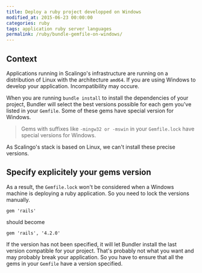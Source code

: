 ```yaml
---
title: Deploy a ruby project developped on Windows
modified_at: 2015-06-23 00:00:00
categories: ruby
tags: application ruby server languages
permalink: /ruby/bundle-gemfile-on-windows/
---
```


## Context

Applications running in Scalingo's infrastructure are running on a distribution of Linux
with the architecture `amd64`. If you are using Windows to develop your application. Incompatibility
may occure.

When you are running `bundle install` to install the dependencies of your project, Bundler will
select the best versions possible for each gem you've listed in your `Gemfile`. Some of these gems
have special version for Windows.

> Gems with suffixes like `-mingw32 or -mswin` in your `Gemfile.lock` have special versions for Windows.

As Scalingo's stack is based on Linux, we can't install these precise versions.

## Specify explicitely your gems version

As a result, the `Gemfile.lock` won't be considered when a Windows machine is deploying a ruby application.
So you need to lock the versions manually.

```text
gem 'rails'
```

should become 

```text
gem 'rails', '4.2.0'
```

If the version has not been specified, it will let Bundler install the last version compatible for your
project. That's probably not what you want and may probably break your application. So you have to ensure
that all the gems in your `Gemfile` have a version specified.
